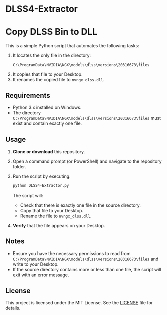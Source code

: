 # DLSS4-Extractor
# Copy DLSS Bin to DLL

This is a simple Python script that automates the following tasks:

1. It locates the only file in the directory:
   ```
   C:\ProgramData\NVIDIA\NGX\models\dlss\versions\20316673\files
   ```
2. It copies that file to your Desktop.
3. It renames the copied file to `nvngx_dlss.dll`.

## Requirements

- Python 3.x installed on Windows.
- The directory `C:\ProgramData\NVIDIA\NGX\models\dlss\versions\20316673\files` must exist and contain exactly one file.

## Usage

1. **Clone or download** this repository.

2. Open a command prompt (or PowerShell) and navigate to the repository folder.

3. Run the script by executing:
   ```bash
   python DLSS4-Extractor.py
   ```
   The script will:
   - Check that there is exactly one file in the source directory.
   - Copy that file to your Desktop.
   - Rename the file to `nvngx_dlss.dll`.

4. **Verify** that the file appears on your Desktop.

## Notes

- Ensure you have the necessary permissions to read from `C:\ProgramData\NVIDIA\NGX\models\dlss\versions\20316673\files` and write to your Desktop.
- If the source directory contains more or less than one file, the script will exit with an error message.

## License

This project is licensed under the MIT License. See the [LICENSE](LICENSE) file for details.